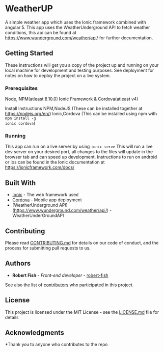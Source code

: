 # WeatherUP

A simple weather app which uses the Ionic framework combined with angular 5. This app uses the WeatherUnderground API to fetch weather conditions, this api can be found at https://www.wunderground.com/weather/api/ for further documentation.

## Getting Started

These instructions will get you a copy of the project up and running on your local machine for development and testing purposes. See deployment for notes on how to deploy the project on a live system.

### Prerequisites

Node, NPM(atleast 8.10.0)
Ionic Framework & Cordova(atleast v4)

Install Instructions
NPM,NodeJS (These can be installed together at https://nodejs.org/en/)
Ionic,Cordova (This can be installed using npm with <code>npm install -g ionic cordova</code>)

### Running

This app can run on a live server by using <code>ionic serve</code>
This will run a live dev server on your desired port, all changes to the files will update in the browser tab and can speed up development. Instructions to run on android or Ios can be found in the Ionic documentation at https://ionicframework.com/docs/

## Built With

* [Ionic](https://ionicframework.com/docs/) - The web framework used
* [Cordova](https://cordova.apache.org/) - Mobile app deployment
* [WeatherUnderground API] (https://www.wunderground.com/weather/api/) - WeatherUnderGroundAPI

## Contributing

Please read [CONTRIBUTING.md](https://gist.github.com/RobertFish/WeatherUP) for details on our code of conduct, and the process for submitting pull requests to us.

## Authors

* **Robert Fish** - *Front-end developer* - [robert-fish](https://github.com/Robert-Fish)

See also the list of [contributors](https://github.com/WeatherUP/contributors) who participated in this project.

## License

This project is licensed under the MIT License - see the [LICENSE.md](LICENSE.md) file for details

## Acknowledgments

*Thank you to anyone who contributes to the repo

